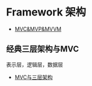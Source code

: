 # Framework 架构
- [MVC&MVP&MVVM](https://github.com/zlgopen/awtk-mvvm/blob/master/docs/8.intro.md)

## 经典三层架构与MVC
表示层，逻辑层，数据层
- [MVC与三层架构](https://www.jianshu.com/p/731d027b2d91)


